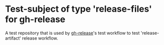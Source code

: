 # Test-subject of type 'release-files' for gh-release

A test repository that is used by [gh-release](https://github.com/kattecon/gh-release)'s test workflow to test 'release-artifact' release workflow.
